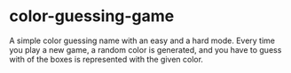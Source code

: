 # color-guessing-game
A simple color guessing name with an easy and a hard mode. Every time you play a new game, a random color is generated, and you have to guess with of the boxes is represented with the given color.
